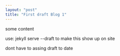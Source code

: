 ```yaml
---
layout: "post"
title: "First draft Blog 1"
--- 
```


some content

use:
 jekyll serve --draft
 to make this show up on site 

dont have to assing draft to date 